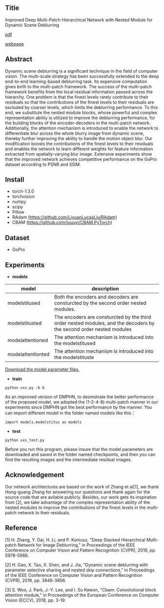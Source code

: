 ## Title
Improved Deep Multi-Patch Hierarchical Network with Nested Module for Dynamic Scene Deblurring

[pdf](https://ieeexplore.ieee.org/stamp/stamp.jsp?tp=&arnumber=9050555)

[webpage](https://sites.google.com/view/tituszhao/%E9%A6%96%E9%A1%B5/dmphn-v2-deblur)

## Abstract
Dynamic scene deblurring is a significant technique in the field of computer vision. The multi-scale strategy has been successfully extended to the deep end-to-end learning-based deblurring task. Its expensive computation gives birth to the multi-patch framework. The success of the multi-patch framework benefits from the local residual information passed across the hierarchy. One problem is that the finest levels rarely contribute to their residuals so that the contributions of the finest levels to their residuals are excluded by coarser levels, which limits the deblurring performance. To this end, we substitute the nested module blocks, whose powerful and complex representation ability is utilized to improve the deblurring performance, for the building blocks of the encoder-decoders in the multi-patch network. Additionally, the attention mechanism is introduced to enable the network to differentiate blur across the whole blurry image from dynamic scene, thereby further improving the ability to handle the motion object blur. Our modification boosts the contributions of the finest levels to their residuals and enables the network to learn different weights for feature information extracted from spatially-varying blur image. Extensive experiments show that the improved network achieves competitive performance on the GoPro dataset according to PSNR and SSIM.

## Install
- torch-1.3.0
- torchvision
- numpy
- scipy
- Pillow
- RAdam (https://github.com/LiyuanLucasLiu/RAdam)
- CBAM (https://github.com/luuuyi/CBAM.PyTorch)
## Dataset
- GoPro

## Experiments
- **models**

| model |  description|
|--|--|
|modelstitused| Both the encoders and decoders are consturcted by the second order nested modules.|
|modelstitusted| The encoders are consturcted by the third order nested modules, and the decoders by the second order nested modules|
|modelattentioned|The attention mechanism is introduced into the modelstitused |
|modelattentionted|The attention mechanism is introduced into the modelstituste|

[Download the model parameter files.](https://drive.google.com/open?id=1aVeJ_GbBTM-Q0oaxpIH5TWS8wW48Qadf)

- **train**
```
python xxx.py -b 6
```
As an improved version of DMPHN, to deomstrate the better performance of the proposed model, we adopted the (1-2-4-8) multi-patch manner in our experiments since DMPHN got the best performance by the manner. You can import different model in the folder named models like this：
```
import models.modelstitus as models
```
- **test**
```
python xxx_test.py
```
Before you run this program, please insure that the model parameters are downloaded and saved in the folder named checkpoints, and then you can find the resulting images and the intermediate residual images.

## Acknowledgement
Our network architectures are based on the work of Zhang et al[1], we thank Hong-guang Zhang for answering our questions and thank again for the source code that are avilable publicly. Besides, our work gets its inspiration from [2], we take advantage of the complex representation ability of the nested modules to improve the contributions of the finest levels in the multi-patch network to their residuals. 

## Reference
[1] H. Zhang, Y. Dai, H. Li, and P. Koniusz, "Deep Stacked Hierarchical Multi-patch Network for Image Deblurring," in Proceedings of the IEEE Conference on Computer Vision and Pattern Recognition (CVPR), 2019, pp. 5978-5986. 

[2] H. Gao, X. Tao, X. Shen, and J. Jia, "Dynamic scene deblurring with parameter selective sharing and nested skip connections," in Proceedings of the IEEE Conference on Computer Vision and Pattern Recognition (CVPR), 2019, pp. 3848-3856. 

[3] S. Woo, J. Park, J.-Y. Lee, and I. So Kweon, "Cbam: Convolutional block attention module," in Proceedings of the European Conference on Computer Vision (ECCV), 2018, pp. 3-19. 
